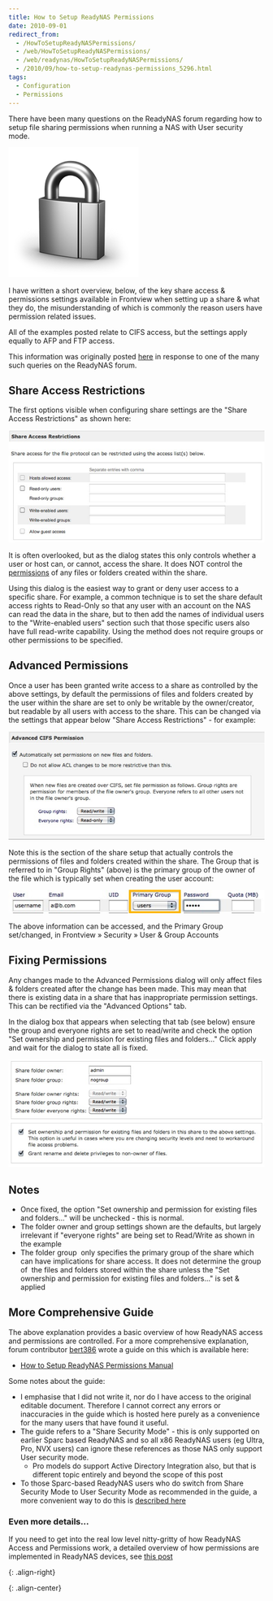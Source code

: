 ```yaml
---
title: How to Setup ReadyNAS Permissions
date: 2010-09-01
redirect_from:
  - /HowToSetupReadyNASPermissions/
  - /web/HowToSetupReadyNASPermissions/
  - /web/readynas/HowToSetupReadyNASPermissions/
  - /2010/09/how-to-setup-readynas-permissions_5296.html
tags:
  - Configuration
  - Permissions
---
```


There have been many questions on the ReadyNAS forum regarding how to setup file sharing permissions when running a NAS with User security mode.

![Lock Icon][]

I have written a short overview, below, of the key share access & permissions settings available in Frontview when setting up a share & what they do, the misunderstanding of which is commonly the reason users have permission related issues.

All of the examples posted relate to CIFS access, but the settings apply equally to AFP and FTP access.

This information was originally posted [here][original post] in response to one of the many such queries on the ReadyNAS forum.

##  Share Access Restrictions

The first options visible when configuring share settings are the "Share Access Restrictions" as shown here:

![CIFS Advanced Access Restrictions][]

It is often overlooked, but as the dialog states this only controls whether a user or host can, or cannot, access the share. It does NOT control the [permissions][permissions wiki] of any files or folders created within the share.

Using this dialog is the easiest way to grant or deny user access to a specific share. For example, a common technique is to set the share default access rights to Read-Only so that any user with an account on the NAS can read the data in the share, but to then add the names of individual users to the "Write-enabled users" section such that those specific users also have full read-write capability. Using the method does not require groups or other permissions to be specified.

##  Advanced Permissions

Once a user has been granted write access to a share as controlled by the above settings, by default the permissions of files and folders created by the user within the share are set to only be writable by the owner/creator, but readable by all users with access to the share. This can be changed via the settings that appear below "Share Access Restrictions" - for example:

![CIFS Advanced Permissions][]

Note this is the section of the share setup that actually controls the permissions of files and folders created within the share. The Group that is referred to in "Group Rights" (above) is the primary group of the owner of the file which is typically set when creating the user account:

![User Config][]

The above information can be accessed, and the Primary Group set/changed, in Frontview » Security » User & Group Accounts

## Fixing Permissions

Any changes made to the Advanced Permissions dialog will only affect files & folders created after the change has been made. This may mean that there is existing data in a share that has inappropriate permission settings. This can be rectified via the "Advanced Options" tab.

In the dialog box that appears when selecting that tab (see below) ensure the group and everyone rights are set to read/write and check the option "Set ownership and permission for existing files and folders..." Click apply and wait for the dialog to state all is fixed.

![Advanced Share Permissions][]

##  Notes

* Once fixed, the option "Set ownership and permission for existing files and folders..." will be unchecked - this is normal.
* The folder owner and group settings shown are the defaults, but largely irrelevant if "everyone rights" are being set to Read/Write as shown in the example
* The folder group  only specifies the primary group of the share which can have implications for share access. It does not determine the group of  the files and folders stored within the share unless the "Set ownership and permission for existing files and folders..." is set & applied

##  More Comprehensive Guide

The above explanation provides a basic overview of how ReadyNAS access and permissions are controlled. For a more comprehensive explanation, forum contributor [bert386][] wrote a guide on this which is available here:

* [How to Setup ReadyNAS Permissions Manual][]

Some notes about the guide:

* I emphasise that I did not write it, nor do I have access to the original editable document. Therefore I cannot correct any errors or inaccuracies in the guide which is hosted here purely as a convenience for the many users that have found it useful.
* The guide refers to a "Share Security Mode" - this is only supported on earlier Sparc based ReadyNAS and so all x86 ReadyNAS users (eg Ultra, Pro, NVX users) can ignore these references as those NAS only support User security mode.
  * Pro models do support Active Directory Integration also, but that is different topic entirely and beyond the scope of this post
* To those Sparc-based ReadyNAS users who do switch from Share Security Mode to User Security Mode as recommended in the guide, a more convenient way to do this is [described here][security mode post]

### Even more details...

If you need to get into the real low level nitty-gritty of how ReadyNAS Access and Permissions work, a detailed overview of how permissions are implemented in ReadyNAS devices, see [this post][permissions overview post]

[original post]: https://www.readynas.com/forum/viewtopic.php?f=23&t=52358 "Original Forum Post"
[bert386]: http://www.readynas.com/forum/viewtopic.php?f=23&t=33014&start=15#p197753 "Bert386"

[permissions wiki]: https://en.wikipedia.org/wiki/Filesystem_permissions "Wikipedia: Filesystem Permissions"

[security mode post]: ../how-to-migrate-to-user-security-mode "Migrate to User Security Mode"
[permissions overview post]: ../overview-of-readynas-permissions "ReadyNAS Permissions Overview"
[How to Setup ReadyNAS Permissions Manual]: ../HowToSetupReadyNASPermissions "Permissions Guide"

[Lock Icon]: /assets/images/readynas/lock-icon.png
{: .align-right}

[CIFS Advanced Access Restrictions]: /assets/images/readynas/CIFSShareAccessRestrictions.JPG
[CIFS Advanced Permissions]: /assets/images/readynas/AdvancedCIFSPermissions.JPG
[Advanced Share Permissions]: /assets/images/readynas/AdvancedSharePermissions.JPG
[User Config]: /assets/images/readynas/UserConfig.JPG
{: .align-center}


